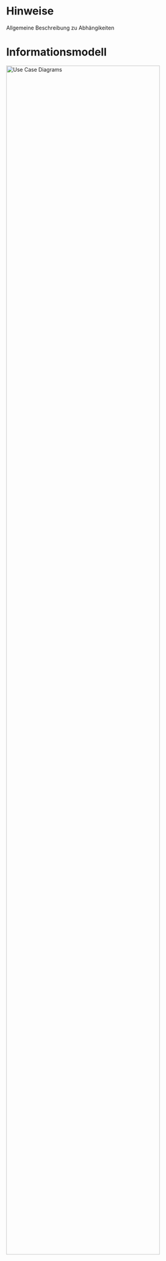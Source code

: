 # Hinweise
Allgemeine Beschreibung zu Abhängikeiten

# Informationsmodell
<img src="https://raw.githubusercontent.com/gematik/spec-ISiK-Medikation/rc/main-stufe-4/Material/images/diagrams/infomodell.svg" alt="Use Case Diagrams" width="90%"/>